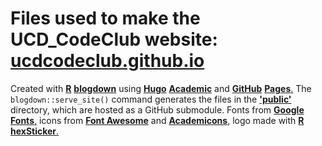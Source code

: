 # Files used to make the UCD_CodeClub website: [**ucdcodeclub.github.io**](https://ucdcodeclub.github.io/) 

Created with [**R**](https://www.r-project.org) [**blogdown**](https://bookdown.org/yihui/blogdown) using [**Hugo**](https://gohugo.io) [**Academic**](https://sourcethemes.com/academic) and [**GitHub**](https://github.com) [**Pages**.](https://pages.github.com) The `blogdown::serve_site()` command generates the files in the [**'public'**](https://github.com/UCDCodeClub/ucdcodeclub.github.io) directory, which are hosted as a GitHub submodule. Fonts from [**Google Fonts**,](https://fonts.google.com/specimen/Source+Code+Pro) icons from [**Font Awesome**](https://fontawesome.com/icons?d=gallery&m=free) and [**Academicons**,](https://jpswalsh.github.io/academicons/) logo made with [**R**](https://www.r-project.org) [**hexSticker**.](https://github.com/GuangchuangYu/hexSticker) 
